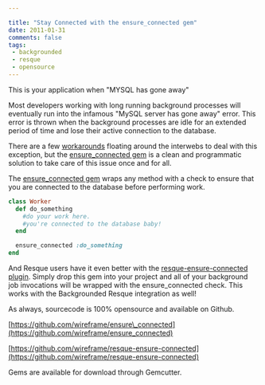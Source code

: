 ```yaml
---

title: "Stay Connected with the ensure_connected gem"
date: 2011-01-31
comments: false
tags:
 - backgrounded
 - resque
 - opensource
---
```




This is your application when "MYSQL has gone away"


Most developers working with long running background processes will eventually run into the infamous "MySQL server has gone away" error. This error is thrown when the background processes are idle for an extended period of time and lose their active connection to the database.


There are a few [workarounds](http://gist.github.com/238999) floating around the interwebs to deal with this exception, but the [ensure\_connected gem](https://github.com/wireframe/ensure_connected) is a clean and programmatic solution to take care of this issue once and for all.


The [ensure\_connected gem](https://github.com/wireframe/ensure_connected) wraps any method with a check to ensure that you are connected to the database before performing work.


```ruby
class Worker
  def do_something
    #do your work here.
    #you're connected to the database baby!
  end

  ensure_connected :do_something
end
```


And Resque users have it even better with the [resque-ensure-connected plugin](https://github.com/wireframe/resque-ensure-connected). Simply drop this gem into your project and all of your background job invocations will be wrapped with the ensure\_connected check. This works with the Backgrounded Resque integration as well!


As always, sourcecode is 100% opensource and available on Github.

[https://github.com/wireframe/ensure\_connected](https://github.com/wireframe/ensure_connected)

[https://github.com/wireframe/resque-ensure-connected](https://github.com/wireframe/resque-ensure-connected)


Gems are available for download through Gemcutter.
